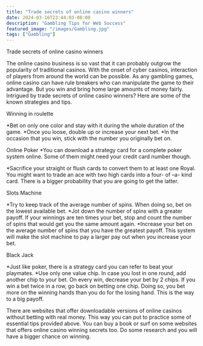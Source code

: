 ```yaml
---
title: "Trade secrets of online casino winners"
date: 2024-03-16T23:44:03-08:00
description: "Gambling Tips for Web Success"
featured_image: "/images/Gambling.jpg"
tags: ["Gambling"]
---
```


Trade secrets of online casino winners 

The online casino business is so vast that it can probably outgrow the popularity of traditional casinos. With the onset of cyber casinos, interaction of players from around the world can be possible. As any gambling games, online casino can have rule breakers who can manipulate the game to their advantage. But you win and bring home large amounts of money fairly. Intrigued by trade secrets of online casino winners? Here are some of the known strategies and tips. 

Winning in roulette

*Bet on only one color and stay with it during the whole duration of the game. 
*Once you loose, double up or increase your next bet. 
*In the occasion that you win, stick with the number you originally bet on. 

Online Poker 
*You can download a strategy card for a complete poker system online. Some of them might need your credit card number though. 

*Sacrifice your straight or flush cards to convert them to at least one Royal. You might want to trade an ace with two high cards into a four- of –a- kind card. There is a bigger probability that you are going to get the latter. 

Slots Machine 

*Try to keep track of the average number of spins. When doing so, bet on the lowest available bet. 
*Jot down the number of spins with a greater payoff. If your winnings are ten times your bet, stop and count the number of spins that would get you the same amount again. 
*Increase your bet on the average number of spins that you have the greatest payoff. This system will make the slot machine to pay a larger pay out when you increase your bet. 

Black Jack 

*Just like poker, there is a strategy card you can refer to beat your playmates. 
*Use only one value chip. In case you lost in one round, add another chip to your bet. On every win, decrease your bet by 2 chips. If you win a bet twice in a row, go back on betting one chip.  Doing so, you bet more on the winning hands than you do for the losing hand.  This is the way to a big payoff. 

There are websites that offer downloadable versions of online casinos without betting with real money. This way you can put to practice some of essential tips provided above. You can buy a book or surf on some websites that offers online casino winning secrets too. Do some research and you will have a bigger chance on winning. 

